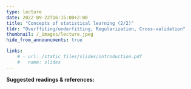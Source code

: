 ```yaml
---
type: lecture
date: 2022-09-22T16:15:00+2:00
title: "Concepts of statistical learning (2/2)"
tldr: "Overffiting/underfitting, Regularization, Cross-validation"
thumbnail: /_images/lecture.jpeg
hide_from_announcments: true

links: 
    # - url: /static_files/slides/introduction.pdf
    #   name: slides
---
```

**Suggested readings & references:**
